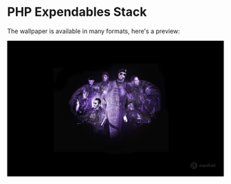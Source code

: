 # PHP Expendables Stack

The wallpaper is available in many formats, here's a preview:

![](https://github.com/manifoldco/art/blob/master/Wallpapers/Teams/PHP/Desktop.png)
